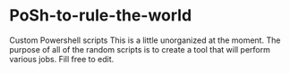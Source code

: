 # PoSh-to-rule-the-world
Custom Powershell scripts
This is a little unorganized at the moment. The purpose of all of the random scripts is to create a tool that will perform various jobs. Fill free to edit.
